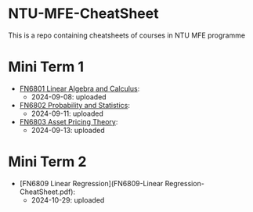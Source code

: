 # NTU-MFE-CheatSheet
This is a repo containing cheatsheets of courses in NTU MFE programme

# Mini Term 1

- [FN6801 Linear Algebra and Calculus](FN6801-Calculus-CheatSheet.pdf): 
  - 2024-09-08: uploaded
- [FN6802 Probability and Statistics](FN6802-Probability-CheatSheet.pdf):
  - 2024-09-11: uploaded
- [FN6803 Asset Pricing Theory](FN6803-APT-CheatSheet.pdf):
  - 2024-09-13: uploaded

# Mini Term 2

- [FN6809 Linear Regression](FN6809-Linear Regression-CheatSheet.pdf):
  - 2024-10-29: uploaded
